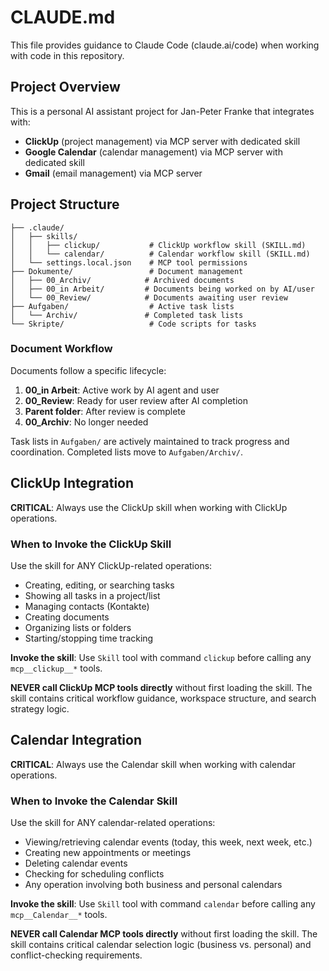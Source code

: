 # CLAUDE.md

This file provides guidance to Claude Code (claude.ai/code) when working with code in this repository.

## Project Overview

This is a personal AI assistant project for Jan-Peter Franke that integrates with:
- **ClickUp** (project management) via MCP server with dedicated skill
- **Google Calendar** (calendar management) via MCP server with dedicated skill
- **Gmail** (email management) via MCP server

## Project Structure

```
├── .claude/
│   ├── skills/
│   │   ├── clickup/           # ClickUp workflow skill (SKILL.md)
│   │   └── calendar/          # Calendar workflow skill (SKILL.md)
│   └── settings.local.json    # MCP tool permissions
├── Dokumente/                 # Document management
│   ├── 00_Archiv/            # Archived documents
│   ├── 00_in Arbeit/         # Documents being worked on by AI/user
│   └── 00_Review/            # Documents awaiting user review
├── Aufgaben/                  # Active task lists
│   └── Archiv/               # Completed task lists
└── Skripte/                   # Code scripts for tasks
```

### Document Workflow

Documents follow a specific lifecycle:
1. **00_in Arbeit**: Active work by AI agent and user
2. **00_Review**: Ready for user review after AI completion
3. **Parent folder**: After review is complete
4. **00_Archiv**: No longer needed

Task lists in `Aufgaben/` are actively maintained to track progress and coordination. Completed lists move to `Aufgaben/Archiv/`.

## ClickUp Integration

**CRITICAL**: Always use the ClickUp skill when working with ClickUp operations.

### When to Invoke the ClickUp Skill

Use the skill for ANY ClickUp-related operations:
- Creating, editing, or searching tasks
- Showing all tasks in a project/list
- Managing contacts (Kontakte)
- Creating documents
- Organizing lists or folders
- Starting/stopping time tracking

**Invoke the skill**: Use `Skill` tool with command `clickup` before calling any `mcp__clickup__*` tools.

**NEVER call ClickUp MCP tools directly** without first loading the skill. The skill contains critical workflow guidance, workspace structure, and search strategy logic.

## Calendar Integration

**CRITICAL**: Always use the Calendar skill when working with calendar operations.

### When to Invoke the Calendar Skill

Use the skill for ANY calendar-related operations:
- Viewing/retrieving calendar events (today, this week, next week, etc.)
- Creating new appointments or meetings
- Deleting calendar events
- Checking for scheduling conflicts
- Any operation involving both business and personal calendars

**Invoke the skill**: Use `Skill` tool with command `calendar` before calling any `mcp__Calendar__*` tools.

**NEVER call Calendar MCP tools directly** without first loading the skill. The skill contains critical calendar selection logic (business vs. personal) and conflict-checking requirements.